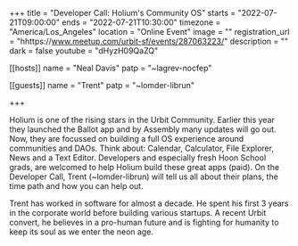 +++
title = "Developer Call: Holium's Community OS"
starts = "2022-07-21T09:00:00"
ends = "2022-07-21T10:30:00"
timezone = "America/Los_Angeles"
location = "Online Event"
image = ""
registration_url = "hhttps://www.meetup.com/urbit-sf/events/287063223/"
description = ""
dark = false
youtube = "dHyzH09QaZQ"

[[hosts]]
name = "Neal Davis"
patp = "~lagrev-nocfep"

[[guests]]
name = "Trent"
patp = "~lomder-librun"

+++

Holium is one of the rising stars in the Urbit Community. Earlier this year they launched the Ballot app and by Assembly many updates will go out. Now, they are focussed on building a full OS experience around communities and DAOs. Think about: Calendar, Calculator, File Explorer, News and a Text Editor. Developers and especially fresh Hoon School grads, are welcomed to help Holium build these great apps (paid). On the Developer Call, Trent (~lomder-librun) will tell us all about their plans, the time path and how you can help out.

Trent has worked in software for almost a decade. He spent his first 3 years in the corporate world before building various startups. A recent Urbit convert, he believes in a pro-human future and is fighting for humanity to keep its soul as we enter the neon age.
